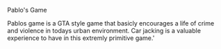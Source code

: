 Pablo's Game

Pablos game is a GTA style game that basicly encourages a life of crime and violence in todays urban environment.
Car jacking is a valuable experience to have in this extremly primitive game.'